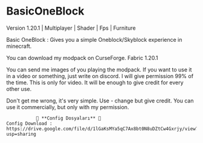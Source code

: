 # BasicOneBlock
Version 1.20.1 | Multiplayer | Shader | Fps | Furniture 

Basic OneBlock : Gives you a simple Oneblock/Skyblock experience in minecraft. 

You can download my modpack on CurseForge.   Fabric 1.20.1

You can send me images of you playing the modpack. If you want to use it in a video or something, just write on discord. I will give permission 99% of the time. This is only for video. It will be enough to give credit for every other use.

Don't get me wrong, it's very simple. Use - change but give credit. You can use it commercially, but only with my permission.

               📂 **Config Dosyaları** 📂
    Config Download : https://drive.google.com/file/d/1lGaKsMYa5qC7Ax8bt0N8uDZtCw4Gxrjy/view?usp=sharing
